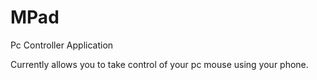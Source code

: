 # MPad
Pc Controller Application

Currently allows you to take control of your pc mouse using your phone.
